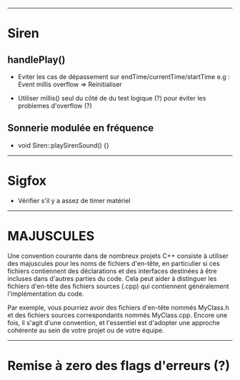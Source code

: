 ----------
# Siren
## handlePlay()
- Eviter les cas de dépassement sur endTime/currentTime/startTime
e.g : Event millis overflow => Reinitialiser

- Utiliser millis() seul du côté de du test logique (?) pour éviter les problemes d'overflow (?)

## Sonnerie modulée en fréquence
- void Siren::playSirenSound() {}

----------

# Sigfox
- Vérifier s'il y a assez de timer matériel

----------

# MAJUSCULES 
Une convention courante dans de nombreux projets C++ consiste à utiliser des majuscules pour les noms de fichiers d'en-tête, en particulier si ces fichiers contiennent des déclarations et des interfaces destinées à être incluses dans d'autres parties du code. Cela peut aider à distinguer les fichiers d'en-tête des fichiers sources (.cpp) qui contiennent généralement l'implémentation du code.

Par exemple, vous pourriez avoir des fichiers d'en-tête nommés MyClass.h et des fichiers sources correspondants nommés MyClass.cpp. Encore une fois, il s'agit d'une convention, et l'essentiel est d'adopter une approche cohérente au sein de votre projet ou de votre équipe.

----------

# Remise à zero des flags d'erreurs (?)
